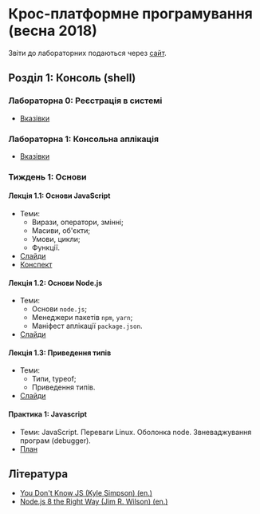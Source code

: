 # Крос-платформне програмування (весна 2018)

Звіти до лабораторних подаються через [сайт](http://novel.university).

## Розділ 1: Консоль (shell)

### Лабораторна 0: Реєстрація в системі
- [Вказівки](labs/00-registration.md)

### Лабораторна 1: Консольна аплікація
- [Вказівки](labs/01-console.md)

### Тиждень 1: Основи

#### Лекція 1.1: Основи JavaScript
- Теми:
  - Вирази, оператори, змінні;
  - Масиви, об'єкти;
  - Умови, цикли;
  - Функції.
- [Слайди](/slides/01_1-javascript-basics)
- [Конспект](/lectures/01_1-javascript-basics.md)

#### Лекція 1.2: Основи Node.js
- Теми:
  - Основи `node.js`;
  - Менеджери пакетів `npm`, `yarn`;
  - Маніфест аплікації `package.json`.
- [Слайди](/slides/01_2-node-basics)

#### Лекція 1.3: Приведення типів
- Теми:
  - Типи, typeof;
  - Приведення типів.
- [Слайди](/slides/01_3-type-coercion)

#### Практика 1: Javascript
- Теми: JavaScript. Переваги Linux. Оболонка node. Звневаджування програм (debugger).
- [План](/seminars/01-javascript.md)

## Література
- [You Don't Know JS (Kyle Simpson) (en.)](https://github.com/getify/You-Dont-Know-JS)
- [Node.js 8 the Right Way (Jim R. Wilson) (en.)](https://pragprog.com/book/jwnode2/node-js-8-the-right-way)
